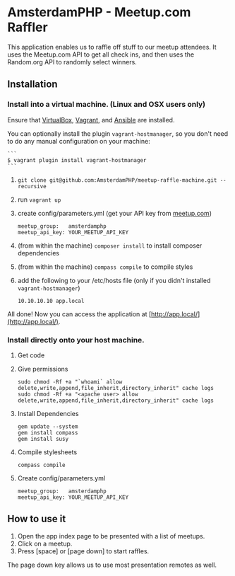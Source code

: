# AmsterdamPHP - Meetup.com Raffler

This application enables us to raffle off stuff to our meetup attendees. It uses the Meetup.com API to get all check ins, and then uses the Random.org API to randomly select winners.

## Installation

### Install into a virtual machine. (Linux and OSX users only)

Ensure that [VirtualBox](https://www.virtualbox.org), [Vagrant](http://www.vagrantup.com), and [Ansible](http://www.ansible.com) are installed.

You can optionally install the plugin `vagrant-hostmanager`, so you don't need to do any manual configuration on your machine:

    ```
    $ vagrant plugin install vagrant-hostmanager
    ```


1. `git clone git@github.com:AmsterdamPHP/meetup-raffle-machine.git --recursive`
2. run `vagrant up`
3. create config/parameters.yml (get your API key from [meetup.com](https://secure.meetup.com/meetup_api/key/))

    ```
    meetup_group:   amsterdamphp
    meetup_api_key: YOUR_MEETUP_API_KEY
    ```

4. (from within the machine) `composer install` to install composer dependencies
5. (from within the machine) `compass compile` to compile styles
6. add the following to your /etc/hosts file (only if you didn't installed `vagrant-hostmanager`)

    ```
    10.10.10.10 app.local
    ```

All done! Now you can access the application at [http://app.local/](http://app.local/).

### Install directly onto your host machine.

1. Get code
2. Give permissions

    ```
    sudo chmod -Rf +a "`whoami` allow delete,write,append,file_inherit,directory_inherit" cache logs
    sudo chmod -Rf +a "<apache user> allow delete,write,append,file_inherit,directory_inherit" cache logs
    ```

3. Install Dependencies

    ```
    gem update --system
    gem install compass
    gem install susy
    ```

4. Compile stylesheets

    ```
    compass compile
    ```

5. Create config/parameters.yml

    ```
    meetup_group:   amsterdamphp
    meetup_api_key: YOUR_MEETUP_API_KEY
    ```

## How to use it

1. Open the app index page to be presented with a list of meetups.
2. Click on a meetup.
3. Press [space] or [page down] to start raffles.

The page down key allows us to use most presentation remotes as well.
